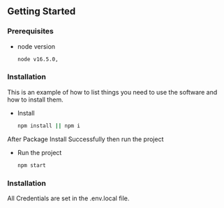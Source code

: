 
<!-- GETTING STARTED -->
## Getting Started

### Prerequisites

* node version
  ```sh
  node v16.5.0,
  ```
### Installation

This is an example of how to list things you need to use the software and how to install them.
* Install
  ```sh
  npm install || npm i
  ```
After Package Install Successfully then run the project

* Run the project
  ```sh
  npm start
  ```
### Installation

All Credentials are set in the .env.local file.
  
